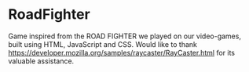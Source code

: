 RoadFighter
===========

Game inspired from the ROAD FIGHTER we played on our video-games, built using HTML, JavaScript and CSS. Would like to thank https://developer.mozilla.org/samples/raycaster/RayCaster.html for its valuable assistance.

